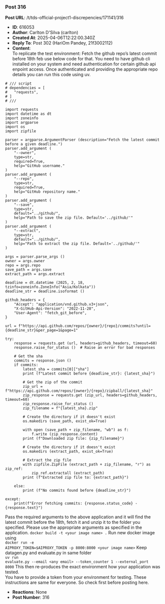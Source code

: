 ### Post 316
**Post URL**: /t/tds-official-project1-discrepencies/171141/316
- **ID**: 616053
- **Author**: Carlton D'Silva (carlton)
- **Created At**: 2025-04-06T12:22:00.340Z
- **Reply To**: Post 302 (HariOm Pandey, 21f3002112)
- **Content**:  
  To replicate the test environment:
Fetch the github repo’s latest commit before 18th feb use below code for that. You need to have github cli installed on your system and need authentication for certain github api enpoint access. Once authenticated and providing the appropriate repo details you can  run this code using uv.
<pre data-code-wrap="python"><code class="lang-python"># /// script
# dependencies = [
#   "requests",
# ]
# ///

import requests
import datetime as dt
import zoneinfo
import argparse
import os
import zipfile

parser = argparse.ArgumentParser (description="Fetch the latest commit before a given deadline.")
parser.add_argument (
    "--owner",
    type=str,
    required=True,
    help="GitHub username."
)
parser.add_argument (
    "--repo",
    type=str,
    required=True,
    help="GitHub repository name."
)
parser.add_argument (
    "--save",
    type=str,
    default="../github/",
    help="Path to save the zip file. Default='../github/'"
)
parser.add_argument (
    "--extract",
    type=str,
    default="../github/",
    help="Path to extract the zip file. Default='../github/'"
)

args = parser.parse_args ()
owner = args.owner
repo = args.repo
save_path = args.save
extract_path = args.extract

deadline = dt.datetime (2025, 2, 18, tzinfo=zoneinfo.ZoneInfo("Asia/Kolkata"))
deadline_str = deadline.isoformat ()

github_headers = {
    "Accept": "application/vnd.github.v3+json",
    "X-GitHub-Api-Version": "2022-11-28",
    "User-Agent": "fetch_git_before",
}

url = f"https://api.github.com/repos/{owner}/{repo}/commits?until={deadline_str}&amp;per_page=1&amp;page=1"

try:
    response = requests.get (url, headers=github_headers, timeout=60)
    response.raise_for_status ()  # Raise an error for bad responses

    # Get the sha
    commits = response.json ()
    if commits:
        latest_sha = commits[0]["sha"]
        print (f"Latest commit before {deadline_str}: {latest_sha}")

        # Get the zip of the commit
        zip_url = f"https://api.github.com/repos/{owner}/{repo}/zipball/{latest_sha}"
        zip_response = requests.get (zip_url, headers=github_headers, timeout=60)
        zip_response.raise_for_status ()
        zip_filename = f"{latest_sha}.zip"

        # Create the directory if it doesn't exist
        os.makedirs (save_path, exist_ok=True)

        with open (save_path + zip_filename, "wb") as f:
            f.write (zip_response.content)
        print (f"Downloaded zip file: {zip_filename}")

        # Create the directory if it doesn't exist
        os.makedirs (extract_path, exist_ok=True)

        # Extract the zip file
        with zipfile.ZipFile (extract_path + zip_filename, "r") as zip_ref:
            zip_ref.extractall (extract_path)
        print (f"Extracted zip file to: {extract_path}")

    else:
        print (f"No commits found before {deadline_str}")

except:
    print(f"Error fetching commits: {response.status_code} - {response.text}")
</code></pre>
Pass the required arguments to the above application and it will find the latest commit before the 18th, fetch it and unzip it to the folder you specified. Please use the appropriate arguments as specified in the application.
<code>docker build -t &lt;your image name&gt;   .</code>
Run new docker image using<br>
<code>docker run -e AIPROXY_TOKEN=$AIPROXY_TOKEN -p 8000:8000 &lt;your image name&gt;</code>
Keep datagen.py and evaluate.py in same folder<br>
<code>uv run evaluate.py --email &lt;any email&gt; --token_counter 1 --external_port 8000</code>
This then re-produces the exact environment how your application was  tested.<br>
You have to provide a token from your environment for testing.
These instructions are same for everyone. So check first before posting here.
- **Reactions**: None
- **Post Number**: 316

